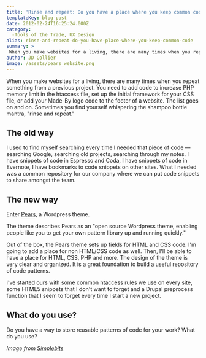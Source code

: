 ```yaml
---
title: 'Rinse and repeat: Do you have a place where you keep common code?'
templateKey: blog-post
date: 2012-02-24T16:25:24.000Z
category: 
  -Tools of the Trade, UX Design
alias: rinse-and-repeat-do-you-have-place-where-you-keep-common-code
summary: > 
 When you make websites for a living, there are many times when you repeat something from a previous project. You need to add code to increase PHP memory limit in the htaccess file, set up the initial framework for your CSS file, or add your Made-By logo code to the footer of a website. The list goes on and on. Sometimes you find yourself whispering the shampoo bottle mantra, "rinse and repeat."
author: JD Collier
image: /assets/pears_website.png
---
```


When you make websites for a living, there are many times when you repeat something from a previous project. You need to add code to increase PHP memory limit in the htaccess file, set up the initial framework for your CSS file, or add your Made-By logo code to the footer of a website. The list goes on and on. Sometimes you find yourself whispering the shampoo bottle mantra, "rinse and repeat."

The old way
-----------

I used to find myself searching every time I needed that piece of code — searching Google, searching old projects, searching through my notes. I have snippets of code in Espresso and Coda, I have snippets of code in Evernote, I have bookmarks to code snippets on other sites. What I needed was a common repository for our company where we can put code snippets to share amongst the team.

The new way
-----------

Enter [Pears](http://pea.rs), a Wordpress theme.

The theme describes Pears as an "open source Wordpress theme, enabling people like you to get your own pattern library up and running quickly."

Out of the box, the Pears theme sets up fields for HTML and CSS code. I'm going to add a place for non HTML/CSS code as well. Then, I'll be able to have a place for HTML, CSS, PHP and more. The design of the theme is very clear and organized. It is a great foundation to build a useful repository of code patterns.

I've started ours with some common htaccess rules we use on every site, some HTML5 snippets that I don't want to forget and a Drupal preprocess function that I seem to forget every time I start a new project.

What do you use?
----------------

Do you have a way to store reusable patterns of code for your work? What do you use?

_Image from [Simplebits](http://simplebits.com/)_
